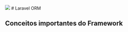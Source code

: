 <img src="https://img.shields.io/badge/Laravel-FF2D20?style=for-the-badge&logo=laravel&logoColor=white" />
# Laravel ORM </strong>

## Conceitos importantes do Framework

